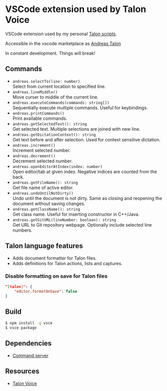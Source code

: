 # VSCode extension used by Talon Voice

VSCode extension used by my personal [Talon scripts](https://github.com/AndreasArvidsson/andreas-talon).

Accessible in the vscode marketplace as [Andreas Talon](https://marketplace.visualstudio.com/items?itemName=AndreasArvidsson.andreas-talon)

In constant development. Things will break!

## Commands

-   `andreas.selectTo(line: number)`  
     Select from current location to specified line.
-   `andreas.lineMiddle()`  
     Move curser to middle of the current line.
-   `andreas.executeCommands(commands: string[])`  
    Sequentially execute multiple commands. Useful for keybindings.
-   `andreas.printCommands()`  
     Print available commands.
-   `andreas.getSelectedText(): string`  
    Get selected text. Multiple selections are joined with new line.
-   `andreas.getDictationContext(): string`  
    Get text before and after selection. Used for context sensitive dictation.
-   `andreas.increment()`  
    Increment selected number.
-   `andreas.decrement()`  
    Decrement selected number.
-   `andreas.openEditorAtIndex(index: number)`  
    Open editor/tab at given index. Negative indices are counted from the back.
-   `andreas.getFileName(): string`  
    Get file name of active editor.
-   `andreas.undoUntilNotDirty()`  
    Undo until the document is not dirty. Same as closing and reopening the document without saving changes.
-   `andreas.getClassName(): string`  
    Get class name. Useful for inserting constructor in C++/Java.
-   `andreas.getGitURL(lineNumber: boolean): string`  
    Get URL to Git repository webpage. Optionally include selected line numbers.

## Talon language features

-   Adds document formatter for Talon files.
-   Adds definitions for Talon actions, lists and captures.

### Disable formatting on save for Talon files

```json
"[talon]": {
    "editor.formatOnSave": false
}
```

## Build

```bash
$ npm install -g vsce
$ vsce package
```

## Dependencies

-   [Command server](https://marketplace.visualstudio.com/items?itemName=pokey.command-server)

## Resources

-   [Talon Voice](https://talonvoice.com)
